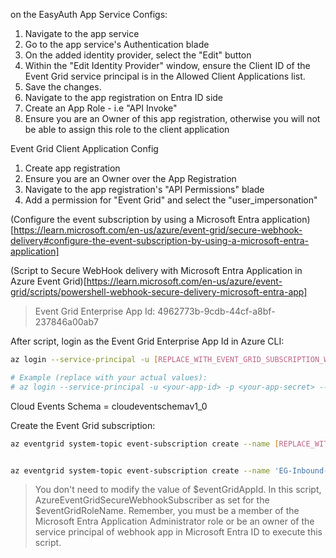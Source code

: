 
on the EasyAuth App Service Configs:

1. Navigate to the app service
2. Go to the app service's Authentication blade
3. On the added identity provider, select the "Edit" button
4. Within the "Edit Identity Provider" window, ensure the Client ID of the Event Grid service principal is in the Allowed Client Applications list.
5. Save the changes.
6. Navigate to the app registration on Entra ID side
7. Create an App Role - i.e "API Invoke" 
8. Ensure you are an Owner of this app registration, otherwise you will not be able to assign this role to the client application


Event Grid Client Application Config
1. Create app registration
2. Ensure you are an Owner over the App Registration
3. Navigate to the app registration's "API Permissions" blade
4. Add a permission for "Event Grid" and select the "user_impersonation"




(Configure the event subscription by using a Microsoft Entra application)[https://learn.microsoft.com/en-us/azure/event-grid/secure-webhook-delivery#configure-the-event-subscription-by-using-a-microsoft-entra-application]


(Script to Secure WebHook delivery with Microsoft Entra Application in Azure Event Grid)[https://learn.microsoft.com/en-us/azure/event-grid/scripts/powershell-webhook-secure-delivery-microsoft-entra-app]

> Event Grid Enterprise App Id: 4962773b-9cdb-44cf-a8bf-237846a00ab7

After script, login as the Event Grid Enterprise App Id in Azure CLI:
```bash
az login --service-principal -u [REPLACE_WITH_EVENT_GRID_SUBSCRIPTION_WRITER_APP_ID] -p [REPLACE_WITH_EVENT_GRID_SUBSCRIPTION_WRITER_APP_SECRET_VALUE] --tenant [REPLACE_WITH_TENANT_ID]

# Example (replace with your actual values):
# az login --service-principal -u <your-app-id> -p <your-app-secret> --tenant <your-tenant-id>
```
Cloud Events Schema = cloudeventschemav1_0


Create the Event Grid subscription:
```bash
az eventgrid system-topic event-subscription create --name [REPLACE_WITH_SUBSCRIPTION_NAME] -g [REPLACE_WITH_RESOURCE_GROUP] --system-topic-name [REPLACE_WITH_SYSTEM_TOPIC] --endpoint [REPLACE_WITH_WEBHOOK_ENDPOINT] --event-delivery-schema [REPLACE_WITH_WEBHOOK_EVENT_SCHEMA] --azure-active-directory-tenant-id [REPLACE_WITH_TENANT_ID] --azure-active-directory-application-id-or-uri [REPLACE_WITH_APPLICATION_ID_FROM_SCRIPT] --endpoint-type webhook


az eventgrid system-topic event-subscription create --name 'EG-Inbound-to-Orchestrator' -g rg-rtaudioagent-noazdtf --system-topic-name eg-topic-acs-gvkiflr9 --endpoint https://rtaudioagent-backend-app-gvkiflr9.azurewebsites.net/api/call/inbound --event-delivery-schema eventgridschema --azure-active-directory-tenant-id 9249ded8-dff5-4e90-9d80-3ae45c13ec3f --azure-active-directory-application-id-or-uri f0e2bf8c-8703-4658-b9b2-8bff99f1c9b6 --endpoint-type webhook
```

>You don't need to modify the value of $eventGridAppId. In this script, AzureEventGridSecureWebhookSubscriber as set for the $eventGridRoleName. Remember, you must be a member of the Microsoft Entra Application Administrator role or be an owner of the service principal of webhook app in Microsoft Entra ID to execute this script.
